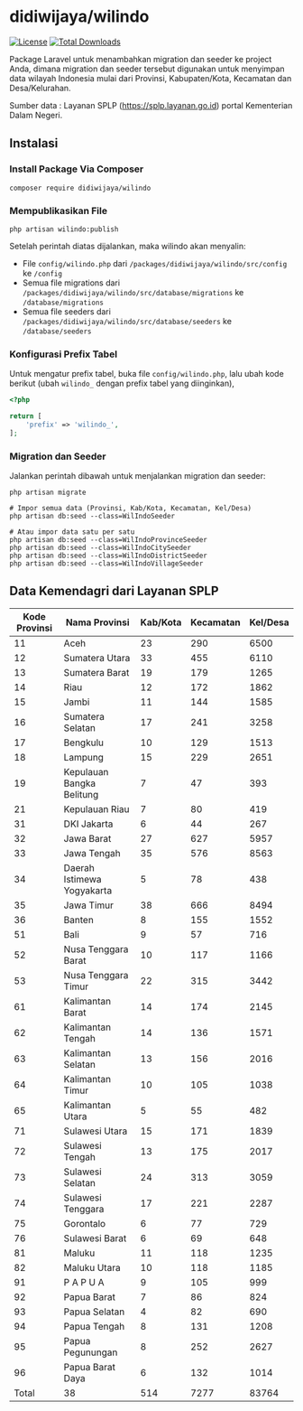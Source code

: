 # didiwijaya/wilindo
[![License](https://poser.pugx.org/didiwijaya/wilindo/license)](https://packagist.org/packages/wilindo/license) [![Total Downloads](https://poser.pugx.org/didiwijaya/wilindo/downloads)](https://packagist.org/packages/didiwijaya/wilindo)

Package Laravel untuk menambahkan migration dan seeder ke project Anda, dimana migration dan seeder tersebut digunakan untuk menyimpan data wilayah Indonesia mulai dari Provinsi, Kabupaten/Kota, Kecamatan dan Desa/Kelurahan.

Sumber data : Layanan SPLP (https://splp.layanan.go.id) portal Kementerian Dalam Negeri.

## Instalasi

### Install Package Via Composer

```
composer require didiwijaya/wilindo
```

### Mempublikasikan File

```
php artisan wilindo:publish
``` 

Setelah perintah diatas dijalankan, maka wilindo akan menyalin:

* File `config/wilindo.php` dari ```/packages/didiwijaya/wilindo/src/config``` ke ```/config```
* Semua file migrations dari ```/packages/didiwijaya/wilindo/src/database/migrations``` ke ```/database/migrations```
* Semua file seeders dari ```/packages/didiwijaya/wilindo/src/database/seeders``` ke ```/database/seeders```

### Konfigurasi Prefix Tabel
Untuk mengatur prefix tabel, buka file `config/wilindo.php`, lalu ubah kode berikut (ubah `wilindo_` dengan prefix tabel yang diinginkan),
```php
<?php

return [
    'prefix' => 'wilindo_',
];
```

### Migration dan Seeder
Jalankan perintah dibawah untuk menjalankan migration dan seeder:

```
php artisan migrate

# Impor semua data (Provinsi, Kab/Kota, Kecamatan, Kel/Desa)
php artisan db:seed --class=WilIndoSeeder

# Atau impor data satu per satu
php artisan db:seed --class=WilIndoProvinceSeeder
php artisan db:seed --class=WilIndoCitySeeder
php artisan db:seed --class=WilIndoDistrictSeeder
php artisan db:seed --class=WilIndoVillageSeeder
```

## Data Kemendagri dari Layanan SPLP
| Kode Provinsi | Nama Provinsi              | Kab/Kota | Kecamatan | Kel/Desa |
| ------------- | -------------------------- | -------- | --------- | -------- |
| 11            | Aceh                       | 23       | 290       | 6500     |
| 12            | Sumatera Utara             | 33       | 455       | 6110     |
| 13            | Sumatera Barat             | 19       | 179       | 1265     |
| 14            | Riau                       | 12       | 172       | 1862     |
| 15            | Jambi                      | 11       | 144       | 1585     |
| 16            | Sumatera Selatan           | 17       | 241       | 3258     |
| 17            | Bengkulu                   | 10       | 129       | 1513     |
| 18            | Lampung                    | 15       | 229       | 2651     |
| 19            | Kepulauan Bangka Belitung  | 7        | 47        | 393      |
| 21            | Kepulauan Riau             | 7        | 80        | 419      |
| 31            | DKI Jakarta                | 6        | 44        | 267      |
| 32            | Jawa Barat                 | 27       | 627       | 5957     |
| 33            | Jawa Tengah                | 35       | 576       | 8563     |
| 34            | Daerah Istimewa Yogyakarta | 5        | 78        | 438      |
| 35            | Jawa Timur                 | 38       | 666       | 8494     |
| 36            | Banten                     | 8        | 155       | 1552     |
| 51            | Bali                       | 9        | 57        | 716      |
| 52            | Nusa Tenggara Barat        | 10       | 117       | 1166     |
| 53            | Nusa Tenggara Timur        | 22       | 315       | 3442     |
| 61            | Kalimantan Barat           | 14       | 174       | 2145     |
| 62            | Kalimantan Tengah          | 14       | 136       | 1571     |
| 63            | Kalimantan Selatan         | 13       | 156       | 2016     |
| 64            | Kalimantan Timur           | 10       | 105       | 1038     |
| 65            | Kalimantan Utara           | 5        | 55        | 482      |
| 71            | Sulawesi Utara             | 15       | 171       | 1839     |
| 72            | Sulawesi Tengah            | 13       | 175       | 2017     |
| 73            | Sulawesi Selatan           | 24       | 313       | 3059     |
| 74            | Sulawesi Tenggara          | 17       | 221       | 2287     |
| 75            | Gorontalo                  | 6        | 77        | 729      |
| 76            | Sulawesi Barat             | 6        | 69        | 648      |
| 81            | Maluku                     | 11       | 118       | 1235     |
| 82            | Maluku Utara               | 10       | 118       | 1185     |
| 91            | P A P U A                  | 9        | 105       | 999      |
| 92            | Papua Barat                | 7        | 86        | 824      |
| 93            | Papua Selatan              | 4        | 82        | 690      |
| 94            | Papua Tengah               | 8        | 131       | 1208     |
| 95            | Papua Pegunungan           | 8        | 252       | 2627     |
| 96            | Papua Barat Daya           | 6        | 132       | 1014     |
| Total         | 38                         | 514      | 7277      | 83764    |
